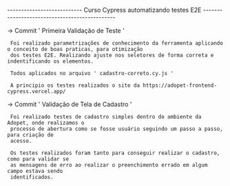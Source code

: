 --------------------------- Curso Cypress automatizando testes E2E ----------------------------------------------


-> Commit ' Primeira Validação de Teste '

     Foi realizado parametrizações de conhecimento da ferramenta aplicando o conceito de boas praticas, para otimização
     dos testes E2E. Realizando ajuste nos seletores de forma correta e indentificando os elementos.

     Todos aplicados no arquivo ' cadastro-correto.cy.js '

     A principio os testes realizados o site da https://adopet-frontend-cypress.vercel.app/

-> Commit ' Validação de Tela de Cadastro '

     Foi realizado testes de cadastro simples dentro do ambiente da Adopet, onde realizamos o
     processo de abertura como se fosse usuário seguindo um passo a passo, para criação de 
     acesso.

     Os testes realizados foram tanto para conseguir realizar o cadastro, como para validar se
     as mensagens de erro ao realizar o preenchimento errado em algum campo estava sendo
     identificados.


